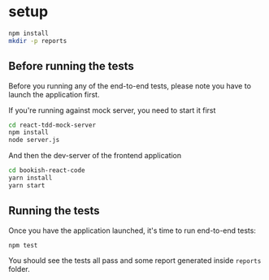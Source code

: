 # setup

```sh
npm install
mkdir -p reports
```

## Before running the tests

Before you running any of the end-to-end tests, please note you have to launch the application first.

If you're running against mock server, you need to start it first

```sh
cd react-tdd-mock-server
npm install 
node server.js
```

And then the dev-server of the frontend application

```sh
cd bookish-react-code
yarn install
yarn start
```

## Running the tests

Once you have the application launched, it's time to run end-to-end tests:

```sh
npm test
```

You should see the tests all pass and some report generated inside `reports` folder.


